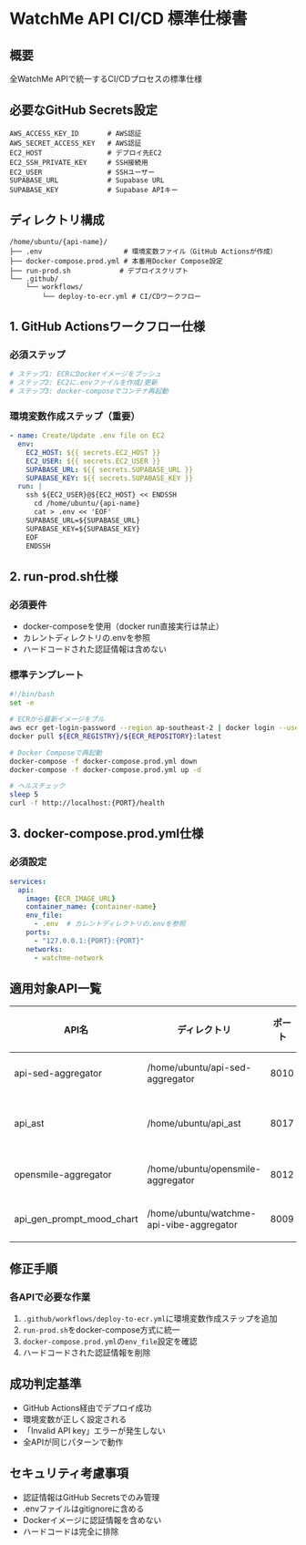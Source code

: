 # WatchMe API CI/CD 標準仕様書

## 概要
全WatchMe APIで統一するCI/CDプロセスの標準仕様

## 必要なGitHub Secrets設定
```
AWS_ACCESS_KEY_ID       # AWS認証
AWS_SECRET_ACCESS_KEY   # AWS認証  
EC2_HOST                # デプロイ先EC2
EC2_SSH_PRIVATE_KEY     # SSH接続用
EC2_USER                # SSHユーザー
SUPABASE_URL            # Supabase URL
SUPABASE_KEY            # Supabase APIキー
```

## ディレクトリ構成
```
/home/ubuntu/{api-name}/
├── .env                    # 環境変数ファイル（GitHub Actionsが作成）
├── docker-compose.prod.yml # 本番用Docker Compose設定
├── run-prod.sh            # デプロイスクリプト
└── .github/
    └── workflows/
        └── deploy-to-ecr.yml # CI/CDワークフロー
```

## 1. GitHub Actionsワークフロー仕様

### 必須ステップ
```yaml
# ステップ1: ECRにDockerイメージをプッシュ
# ステップ2: EC2に.envファイルを作成/更新
# ステップ3: docker-composeでコンテナ再起動
```

### 環境変数作成ステップ（重要）
```yaml
- name: Create/Update .env file on EC2
  env:
    EC2_HOST: ${{ secrets.EC2_HOST }}
    EC2_USER: ${{ secrets.EC2_USER }}
    SUPABASE_URL: ${{ secrets.SUPABASE_URL }}
    SUPABASE_KEY: ${{ secrets.SUPABASE_KEY }}
  run: |
    ssh ${EC2_USER}@${EC2_HOST} << ENDSSH
      cd /home/ubuntu/{api-name}
      cat > .env << 'EOF'
    SUPABASE_URL=${SUPABASE_URL}
    SUPABASE_KEY=${SUPABASE_KEY}
    EOF
    ENDSSH
```

## 2. run-prod.sh仕様

### 必須要件
- docker-composeを使用（docker run直接実行は禁止）
- カレントディレクトリの.envを参照
- ハードコードされた認証情報は含めない

### 標準テンプレート
```bash
#!/bin/bash
set -e

# ECRから最新イメージをプル
aws ecr get-login-password --region ap-southeast-2 | docker login --username AWS --password-stdin ${ECR_REGISTRY}
docker pull ${ECR_REGISTRY}/${ECR_REPOSITORY}:latest

# Docker Composeで再起動
docker-compose -f docker-compose.prod.yml down
docker-compose -f docker-compose.prod.yml up -d

# ヘルスチェック
sleep 5
curl -f http://localhost:{PORT}/health
```

## 3. docker-compose.prod.yml仕様

### 必須設定
```yaml
services:
  api:
    image: {ECR_IMAGE_URL}
    container_name: {container-name}
    env_file:
      - .env  # カレントディレクトリの.envを参照
    ports:
      - "127.0.0.1:{PORT}:{PORT}"
    networks:
      - watchme-network
```

## 適用対象API一覧

| API名 | ディレクトリ | ポート | 現状 | 要修正 |
|------|------------|--------|------|--------|
| api-sed-aggregator | /home/ubuntu/api-sed-aggregator | 8010 | ✅ 修正済み | - |
| api_ast | /home/ubuntu/api_ast | 8017 | ハードコード方式 | 要修正 |
| opensmile-aggregator | /home/ubuntu/opensmile-aggregator | 8012 | 未確認 | 要確認 |
| api_gen_prompt_mood_chart | /home/ubuntu/watchme-api-vibe-aggregator | 8009 | 正常（見本） | - |

## 修正手順

### 各APIで必要な作業
1. `.github/workflows/deploy-to-ecr.yml`に環境変数作成ステップを追加
2. `run-prod.sh`をdocker-compose方式に統一
3. `docker-compose.prod.yml`の`env_file`設定を確認
4. ハードコードされた認証情報を削除

## 成功判定基準
- GitHub Actions経由でデプロイ成功
- 環境変数が正しく設定される
- 「Invalid API key」エラーが発生しない
- 全APIが同じパターンで動作

## セキュリティ考慮事項
- 認証情報はGitHub Secretsでのみ管理
- .envファイルはgitignoreに含める
- Dockerイメージに認証情報を含めない
- ハードコードは完全に排除